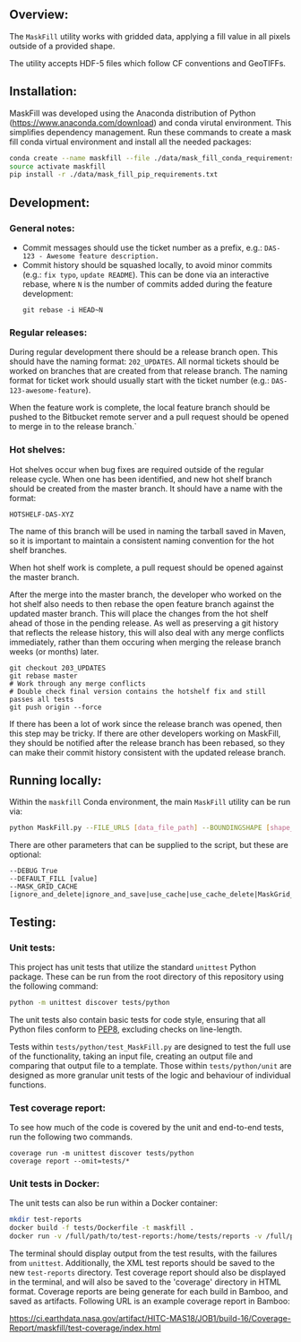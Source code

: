 ## Overview:

The `MaskFill` utility works with gridded data, applying a fill value in all pixels
outside of a provided shape.

The utility accepts HDF-5 files which follow CF conventions and GeoTIFFs.

## Installation:

MaskFill was developed using the Anaconda distribution of Python (https://www.anaconda.com/download) and conda virutal environment.
This simplifies dependency management. Run these commands to create a mask fill conda virtual environment and install all the needed packages:

```bash
conda create --name maskfill --file ./data/mask_fill_conda_requirements.txt
source activate maskfill
pip install -r ./data/mask_fill_pip_requirements.txt
```

## Development:

### General notes:

* Commit messages should use the ticket number as a prefix,
  e.g.: `DAS-123 - Awesome feature description.`
* Commit history should be squashed locally, to avoid minor commits (e.g.:
  `fix typo`, `update README`). This can be done via an interactive rebase,
  where `N` is the number of commits added during the feature development:
  ```
  git rebase -i HEAD~N
  ```

### Regular releases:

During regular development there should be a release branch open. This should
have the naming format: `202_UPDATES`. All normal tickets should be worked on
branches that are created from that release branch. The naming format for ticket
work should usually start with the ticket number (e.g.: `DAS-123-awesome-feature`).

When the feature work is complete, the local feature branch should be pushed to
the Bitbucket remote server and a pull request should be opened to merge in to
the release branch.`

### Hot shelves:

Hot shelves occur when bug fixes are required outside of the regular release
cycle. When one has been identified, and new hot shelf branch should be created
from the master branch. It should have a name with the format:

```
HOTSHELF-DAS-XYZ
```

The name of this branch will be used in naming the tarball saved in Maven, so
it is important to maintain a consistent naming convention for the hot shelf
branches.

When hot shelf work is complete, a pull request should be opened against the
master branch.

After the merge into the master branch, the developer who worked on the hot
shelf also needs to then rebase the open feature branch against the updated
master branch. This will place the changes from the hot shelf ahead of those in
the pending release. As well as preserving a git history that reflects the
release history, this will also deal with any merge conflicts immediately,
rather than them occuring when merging the release branch weeks (or months)
later.

```
git checkout 203_UPDATES
git rebase master
# Work through any merge conflicts
# Double check final version contains the hotshelf fix and still passes all tests
git push origin --force
```

If there has been a lot of work since the release branch was opened, then this
step may be tricky. If there are other developers working on MaskFill, they
should be notified after the release branch has been rebased, so they can
make their commit history consistent with the updated release branch.

## Running locally:

Within the `maskfill` Conda environment, the main `MaskFill` utility can be run via:

```bash
python MaskFill.py --FILE_URLS [data_file_path] --BOUNDINGSHAPE [shape_file_path] --OUTPUT_DIR [output_directory_path] --IDENTIFIER [output_subdirectory]
```

There are other parameters that can be supplied to the script, but these are optional:

```
--DEBUG True
--DEFAULT_FILL [value]
--MASK_GRID_CACHE [ignore_and_delete|ignore_and_save|use_cache|use_cache_delete|MaskGrid_Only]
```

## Testing:

### Unit tests:

This project has unit tests that utilize the standard `unittest` Python package. These
can be run from the root directory of this repository using the following command:

```bash
python -m unittest discover tests/python
```

The unit tests also contain basic tests for code style, ensuring that all Python
files conform to [PEP8](https://www.python.org/dev/peps/pep-0008/), excluding
checks on line-length.

Tests within `tests/python/test_MaskFill.py` are designed to test the full use
of the functionality, taking an input file, creating an output file and comparing
that output file to a template. Those within `tests/python/unit` are designed
as more granular unit tests of the logic and behaviour of individual functions.

### Test coverage report:

To see how much of the code is covered by the unit and end-to-end tests, run
the following two commands.

```
coverage run -m unittest discover tests/python
coverage report --omit=tests/*
```

### Unit tests in Docker:

The unit tests can also be run within a Docker container:

```bash
mkdir test-reports
docker build -f tests/Dockerfile -t maskfill .
docker run -v /full/path/to/test-reports:/home/tests/reports -v /full/path/to/maskfill-coverage:/home/tests/coverage maskfill:latest
```

The terminal should display output from the test results, with the failures
from `unittest`. Additionally, the XML test reports should be saved to the new
`test-reports` directory. Test coverage report should also be displayed in the 
terminal, and will also be saved to the 'coverage' directory in HTML format.
Coverage reports are being generate for each build in Bamboo, and saved as artifacts.
Following URL is an example coverage report in Bamboo:

https://ci.earthdata.nasa.gov/artifact/HITC-MAS18/JOB1/build-16/Coverage-Report/maskfill/test-coverage/index.html
